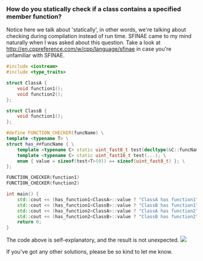 ### How do you statically check if a class contains a specified member function?

Notice here we talk about 'statically', in other words, we're talking about checking during compilation instead of run time.
SFINAE came to my mind naturally when I was asked about this question.
Take a look at http://en.cppreference.com/w/cpp/language/sfinae in case you're unfamiliar with SFINAE.

```c++
#include <iostream>
#include <type_traits>

struct ClassA {
    void function1();
    void function2();
};

struct ClassB {
    void function1();
};

#define FUNCTION_CHECKER(funcName) \
template <typename T> \
struct has_##funcName { \
    template <typename C> static uint_fast8_t test(decltype(&C::funcName)); \
    template <typename C> static uint_fast16_t test(...); \
    enum { value = sizeof(test<T>(0)) == sizeof(uint_fast8_t) }; \
};

FUNCTION_CHECKER(function1)
FUNCTION_CHECKER(function2)

int main() {
    std::cout << (has_function1<ClassA>::value ? "ClassA has function1" : "ClassA has no function1") << std::endl;
    std::cout << (has_function1<ClassB>::value ? "ClassB has function1" : "ClassB has no function1") << std::endl;
    std::cout << (has_function2<ClassA>::value ? "ClassA has function2" : "ClassA has no function2") << std::endl;
    std::cout << (has_function2<ClassB>::value ? "ClassB has function2" : "ClassB has no function2") << std::endl;
    return 0;
}
```

The code above is self-explanatory, and the result is not unexpected.
![](../../public/blog/posts/Check-If-Has-Member-Function-During-Compilation/check_function.png)

If you've got any other solutions, please be so kind to let me know.
